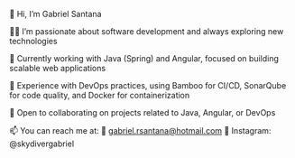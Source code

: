 👋 Hi, I’m Gabriel Santana

👨‍💻 I’m passionate about software development and always exploring new technologies

🧠 Currently working with Java (Spring) and Angular, focused on building scalable web applications

🚀 Experience with DevOps practices, using Bamboo for CI/CD, SonarQube for code quality, and Docker for containerization

🤝 Open to collaborating on projects related to Java, Angular, or DevOps

📫 You can reach me at:
📧 gabriel.rsantana@hotmail.com
📸 Instagram: @skydivergabriel

<!---
gabrielrsantana/gabrielrsantana is a ✨ special ✨ repository because its `README.md` (this file) appears on your GitHub profile.
You can click the Preview link to take a look at your changes.
--->
